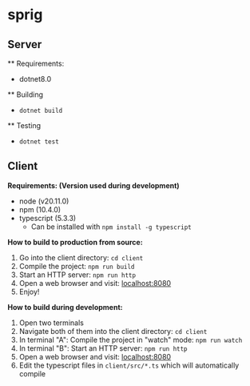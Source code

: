 # sprig

## Server

** Requirements:
- dotnet8.0

** Building
- `dotnet build`

** Testing
- `dotnet test`

## Client

**Requirements: (Version used during development)**
- node (v20.11.0)
- npm (10.4.0)
- typescript (5.3.3)
    - Can be installed with `npm install -g typescript`

**How to build to production from source:**
1. Go into the client directory: `cd client`
1. Compile the project: `npm run build`
1. Start an HTTP server: `npm run http`
1. Open a web browser and visit: [localhost:8080](http://localhost:8080/)
1. Enjoy!

**How to build during development:**
1. Open two terminals
1. Navigate both of them into the client directory: `cd client`
1. In terminal "A": Compile the project in "watch" mode: `npm run watch`
1. In terminal "B": Start an HTTP server: `npm run http`
1. Open a web browser and visit: [localhost:8080](http://localhost:8080/)
1. Edit the typescript files in `client/src/*.ts` which will automatically compile
